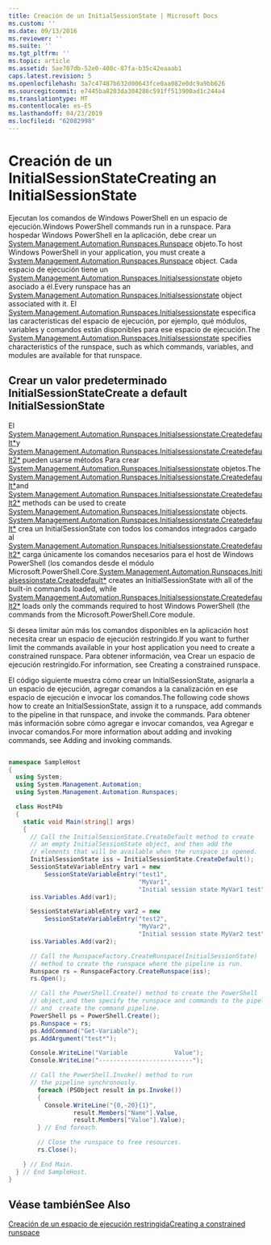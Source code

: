 ```yaml
---
title: Creación de un InitialSessionState | Microsoft Docs
ms.custom: ''
ms.date: 09/13/2016
ms.reviewer: ''
ms.suite: ''
ms.tgt_pltfrm: ''
ms.topic: article
ms.assetid: 5ae707db-52e0-408c-87fa-b35c42eaaab1
caps.latest.revision: 5
ms.openlocfilehash: 3a7c47487b632d00643fce0aa082e0dc9a9bb626
ms.sourcegitcommit: e7445ba8203da304286c591ff513900ad1c244a4
ms.translationtype: MT
ms.contentlocale: es-ES
ms.lasthandoff: 04/23/2019
ms.locfileid: "62082998"
---
```

# <a name="creating-an-initialsessionstate"></a><span data-ttu-id="a9669-102">Creación de un InitialSessionState</span><span class="sxs-lookup"><span data-stu-id="a9669-102">Creating an InitialSessionState</span></span>

<span data-ttu-id="a9669-103">Ejecutan los comandos de Windows PowerShell en un espacio de ejecución.</span><span class="sxs-lookup"><span data-stu-id="a9669-103">Windows PowerShell commands run in a runspace.</span></span> <span data-ttu-id="a9669-104">Para hospedar Windows PowerShell en la aplicación, debe crear un [System.Management.Automation.Runspaces.Runspace](/dotnet/api/System.Management.Automation.Runspaces.Runspace) objeto.</span><span class="sxs-lookup"><span data-stu-id="a9669-104">To host Windows PowerShell in your application, you must create a [System.Management.Automation.Runspaces.Runspace](/dotnet/api/System.Management.Automation.Runspaces.Runspace) object.</span></span> <span data-ttu-id="a9669-105">Cada espacio de ejecución tiene un [System.Management.Automation.Runspaces.Initialsessionstate](/dotnet/api/System.Management.Automation.Runspaces.InitialSessionState) objeto asociado a él.</span><span class="sxs-lookup"><span data-stu-id="a9669-105">Every runspace has an [System.Management.Automation.Runspaces.Initialsessionstate](/dotnet/api/System.Management.Automation.Runspaces.InitialSessionState) object associated with it.</span></span> <span data-ttu-id="a9669-106">El [System.Management.Automation.Runspaces.Initialsessionstate](/dotnet/api/System.Management.Automation.Runspaces.InitialSessionState) especifica las características del espacio de ejecución, por ejemplo, qué módulos, variables y comandos están disponibles para ese espacio de ejecución.</span><span class="sxs-lookup"><span data-stu-id="a9669-106">The [System.Management.Automation.Runspaces.Initialsessionstate](/dotnet/api/System.Management.Automation.Runspaces.InitialSessionState) specifies characteristics of the runspace, such as which commands, variables, and modules are available for that runspace.</span></span>

## <a name="create-a-default-initialsessionstate"></a><span data-ttu-id="a9669-107">Crear un valor predeterminado InitialSessionState</span><span class="sxs-lookup"><span data-stu-id="a9669-107">Create a default InitialSessionState</span></span>

 <span data-ttu-id="a9669-108">El [System.Management.Automation.Runspaces.Initialsessionstate.Createdefault\*](/dotnet/api/System.Management.Automation.Runspaces.InitialSessionState.CreateDefault)y [System.Management.Automation.Runspaces.Initialsessionstate.Createdefault2\*](/dotnet/api/System.Management.Automation.Runspaces.InitialSessionState.CreateDefault2) pueden usarse métodos Para crear [System.Management.Automation.Runspaces.Initialsessionstate](/dotnet/api/System.Management.Automation.Runspaces.InitialSessionState) objetos.</span><span class="sxs-lookup"><span data-stu-id="a9669-108">The [System.Management.Automation.Runspaces.Initialsessionstate.Createdefault\*](/dotnet/api/System.Management.Automation.Runspaces.InitialSessionState.CreateDefault)and [System.Management.Automation.Runspaces.Initialsessionstate.Createdefault2\*](/dotnet/api/System.Management.Automation.Runspaces.InitialSessionState.CreateDefault2) methods can be used to create [System.Management.Automation.Runspaces.Initialsessionstate](/dotnet/api/System.Management.Automation.Runspaces.InitialSessionState) objects.</span></span> <span data-ttu-id="a9669-109">[System.Management.Automation.Runspaces.Initialsessionstate.Createdefault\*](/dotnet/api/System.Management.Automation.Runspaces.InitialSessionState.CreateDefault) crea un InitialSessionState con todos los comandos integrados cargado al [ System.Management.Automation.Runspaces.Initialsessionstate.Createdefault2\*](/dotnet/api/System.Management.Automation.Runspaces.InitialSessionState.CreateDefault2) carga únicamente los comandos necesarios para el host de Windows PowerShell (los comandos desde el módulo Microsoft.PowerShell.Core.</span><span class="sxs-lookup"><span data-stu-id="a9669-109">[System.Management.Automation.Runspaces.Initialsessionstate.Createdefault\*](/dotnet/api/System.Management.Automation.Runspaces.InitialSessionState.CreateDefault) creates an InitialSessionState with all of the built-in commands loaded, while [System.Management.Automation.Runspaces.Initialsessionstate.Createdefault2\*](/dotnet/api/System.Management.Automation.Runspaces.InitialSessionState.CreateDefault2) loads only the commands required to host Windows PowerShell (the commands from the Microsoft.PowerShell.Core module.</span></span>

 <span data-ttu-id="a9669-110">Si desea limitar aún más los comandos disponibles en la aplicación host necesita crear un espacio de ejecución restringido.</span><span class="sxs-lookup"><span data-stu-id="a9669-110">If you want to further limit the commands available in your host application you need to create a constrained runspace.</span></span> <span data-ttu-id="a9669-111">Para obtener información, vea Crear un espacio de ejecución restringido.</span><span class="sxs-lookup"><span data-stu-id="a9669-111">For information, see Creating a constrained runspace.</span></span>

 <span data-ttu-id="a9669-112">El código siguiente muestra cómo crear un InitialSessionState, asignarla a un espacio de ejecución, agregar comandos a la canalización en ese espacio de ejecución e invocar los comandos.</span><span class="sxs-lookup"><span data-stu-id="a9669-112">The following code shows how to create an InitialSessionState, assign it to a runspace, add commands to the pipeline in that runspace, and invoke the commands.</span></span> <span data-ttu-id="a9669-113">Para obtener más información sobre cómo agregar e invocar comandos, vea Agregar e invocar comandos.</span><span class="sxs-lookup"><span data-stu-id="a9669-113">For more information about adding and invoking commands, see Adding and invoking commands.</span></span>

```csharp

namespace SampleHost
{
  using System;
  using System.Management.Automation;
  using System.Management.Automation.Runspaces;

  class HostP4b
  {
    static void Main(string[] args)
    {
      // Call the InitialSessionState.CreateDefault method to create
      // an empty InitialSessionState object, and then add the
      // elements that will be available when the runspace is opened.
      InitialSessionState iss = InitialSessionState.CreateDefault();
      SessionStateVariableEntry var1 = new
          SessionStateVariableEntry("test1",
                                    "MyVar1",
                                    "Initial session state MyVar1 test");
      iss.Variables.Add(var1);

      SessionStateVariableEntry var2 = new
          SessionStateVariableEntry("test2",
                                    "MyVar2",
                                    "Initial session state MyVar2 test");
      iss.Variables.Add(var2);

      // Call the RunspaceFactory.CreateRunspace(InitialSessionState)
      // method to create the runspace where the pipeline is run.
      Runspace rs = RunspaceFactory.CreateRunspace(iss);
      rs.Open();

      // Call the PowerShell.Create() method to create the PowerShell
      // object,and then specify the runspace and commands to the pipeline.
      // and  create the command pipeline.
      PowerShell ps = PowerShell.Create();
      ps.Runspace = rs;
      ps.AddCommand("Get-Variable");
      ps.AddArgument("test*");

      Console.WriteLine("Variable             Value");
      Console.WriteLine("--------------------------");

      // Call the PowerShell.Invoke() method to run
      // the pipeline synchronously.
        foreach (PSObject result in ps.Invoke())
        {
          Console.WriteLine("{0,-20}{1}",
                  result.Members["Name"].Value,
                  result.Members["Value"].Value);
        } // End foreach.

        // Close the runspace to free resources.
        rs.Close();

    } // End Main.
  } // End SampleHost.
}
```

## <a name="see-also"></a><span data-ttu-id="a9669-114">Véase también</span><span class="sxs-lookup"><span data-stu-id="a9669-114">See Also</span></span>

 [<span data-ttu-id="a9669-115">Creación de un espacio de ejecución restringida</span><span class="sxs-lookup"><span data-stu-id="a9669-115">Creating a constrained runspace</span></span>](./creating-a-constrained-runspace.md)
